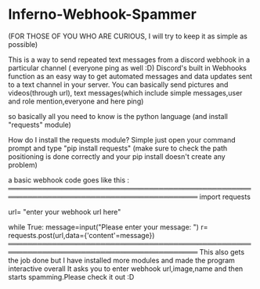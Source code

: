 # Inferno-Webhook-Spammer

(FOR THOSE OF YOU WHO ARE CURIOUS, I will try to keep it as simple as possible)

This is a way to send repeated text messages from a discord webhook in a particular channel ( everyone ping as well :D) 
Discord's built in Webhooks function as an easy way to get automated messages and data updates sent to a text channel in your server.
You can basically send pictures and videos(through url), text messages(which include simple messages,user and role mention,everyone and here ping)

so basically all you need to know is the python language (and install "requests" module)

How do I install the requests module?
Simple just open your command prompt and type "pip install requests" (make sure to check the path positioning is done correctly and your pip install doesn't create any problem)


a basic webhook code goes like this :
═════════════════════════════════════════════════════════════════════════════════════════
import requests 

url= "enter your webhook url here" 

while True:
   message=input("Please enter your message: ")
   r= requests.post(url,data={'content'=message})
═════════════════════════════════════════════════════════════════════════════════════════
This also gets the job done but I have installed more modules and made the program interactive overall
It asks you to enter webhook url,image,name and then starts spamming.Please check it out :D
   
   
